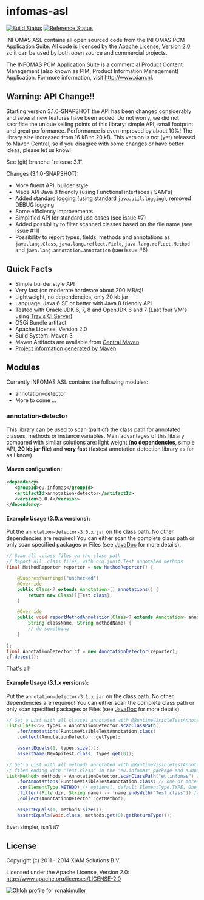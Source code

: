 # infomas-asl

[![Build Status](https://secure.travis-ci.org/rmuller/infomas-asl.png)](http://travis-ci.org/rmuller/infomas-asl) 
[![Reference Status](https://www.versioneye.com/java/eu.infomas:annotation-detector/reference_badge.svg?style=flat)](https://www.versioneye.com/java/eu.infomas:annotation-detector/references)

INFOMAS ASL contains all open sourced code from the INFOMAS PCM Application Suite. All code is licensed by the [Apache License, Version 2.0](http://www.apache.org/licenses/LICENSE-2.0), so it can be used by both open source and commercial projects.

The INFOMAS PCM Application Suite is a commercial Product Content Management (also known as PIM, Product Information Management) Application. For more information, visit http://www.xiam.nl.

## Warning: API Change!!
Starting version 3.1.0-SNAPSHOT the API has been changed considerably and several new features 
have been added. Do not worry, we did not sacrifice the unique selling points of this library:
simple API, small footprint and great performance. Performance is even improved by about 10%! 
The library size increased from 16 kB to 20 kB.
This version is not (yet) released to Maven Central, so if you disagree with some changes or 
have better ideas, please let us know!

See (git) branche "release 3.1". 

Changes (3.1.0-SNAPSHOT):
+ More fluent API, builder style
+ Made API Java 8 friendly (using Functional interfaces / SAM's)
+ Added standard logging (using standard `java.util.logging`), removed DEBUG logging
+ Some efficiency improvements
+ Simplified API for standard use cases (see issue #7)
+ Added possibility to filter scanned classes based on the file name (see issue #11)
+ Possibility to report types, fields, methods and annotations as `java.lang.Class`, `java.lang.reflect.Field`, `java.lang.reflect.Method` and `java.lang.annotation.Annotation` (see issue #6)

## Quick Facts
+ Simple builder style API
+ Very fast (on moderate hardware about 200 MB/s)!
+ Lightweight, no dependencies, only 20 kb jar
+ Language: Java 6 SE or better with Java 8 friendly API
+ Tested with Oracle JDK 6, 7, 8 and OpenJDK 6 and 7 (Last four VM's using 
  [Travis CI Server](https://travis-ci.org/))
+ OSGi Bundle artifact
+ Apache License, Version 2.0
+ Build System: Maven 3
+ Maven Artifacts are available from [Central Maven](http://search.maven.org/#search%7Cga%7C1%7Cinfomas)
+ [Project information generated by Maven](http://rmuller.github.io/infomas-asl/)

## Modules
Currently INFOMAS ASL contains the following modules:

+ annotation-detector
+ More to come ...

### annotation-detector
This library can be used to scan (part of) the class path for annotated classes, methods or 
instance variables.
Main advantages of this library compared with similar solutions are: light weight 
(**no dependencies**, simple API, **20 kb jar file**) and **very fast** 
(fastest annotation detection library as far as I know).

#### Maven configuration:

``` xml
<dependency>
   <groupId>eu.infomas</groupId>
   <artifactId>annotation-detector</artifactId>
   <version>3.0.4</version>
</dependency>
```

#### Example Usage (3.0.x versions):
Put the `annotation-detector-3.0.x.jar` on the class path. No other dependencies are required!
You can either scan the complete class path or only scan specified packages or Files
(see [JavaDoc](http://rmuller.github.io/infomas-asl/annotation-detector/apidocs/index.html) 
for more details).

``` java
// Scan all .class files on the class path
// Report all .class files, with org.junit.Test annotated methods
final MethodReporter reporter = new MethodReporter() {

    @SuppressWarnings("unchecked")
    @Override
    public Class<? extends Annotation>[] annotations() {
        return new Class[]{Test.class};
    }

    @Override
    public void reportMethodAnnotation(Class<? extends Annotation> annotation,
        String className, String methodName) {
        // do something
    }
    
};
final AnnotationDetector cf = new AnnotationDetector(reporter);
cf.detect();
```

That's all!

#### Example Usage (3.1.x versions):
Put the `annotation-detector-3.1.x.jar` on the class path. No other dependencies are required!
You can either scan the complete class path or only scan specified packages or Files
(see [JavaDoc](http://rmuller.github.io/infomas-asl/annotation-detector/apidocs/index.html) 
for more details).

``` java
// Get a List with all classes annotated with @RuntimeVisibleTestAnnotation (Java 8 syntax)
List<Class<?>> types = AnnotationDetector.scanClassPath()
    .forAnnotations(RuntimeVisibleTestAnnotation.class)
    .collect(AnnotationDetector::getType);

    assertEquals(1, types.size());
    assertSame(NewApiTest.class, types.get(0));

// Get a List with all methods annotated with @RuntimeVisibleTestAnnotation, excluding
// files ending with "Test.class" in the "eu.infomas" package and subpackages (Java 8 syntax)
List<Method> methods = AnnotationDetector.scanClassPath("eu.infomas") // or: scanFiles(File... files)
    .forAnnotations(RuntimeVisibleTestAnnotation.class) // one or more annotations
    .on(ElementType.METHOD) // optional, default ElementType.TYPE. One ore more element types
    .filter((File dir, String name) -> !name.endsWith("Test.class")) // optional, default all *.class files
    .collect(AnnotationDetector::getMethod);

    assertEquals(1, methods.size());
    assertEquals(void.class, methods.get(0).getReturnType());
```

Even simpler, isn't it?

## License

Copyright (c) 2011 - 2014 XIAM Solutions B.V.

Licensed under the Apache License, Version 2.0: http://www.apache.org/licenses/LICENSE-2.0

[![Ohloh profile for ronaldmuller](https://www.ohloh.net/accounts/224392/widgets/account_tiny.gif)](https://www.ohloh.net/accounts/224392?ref=Tiny)
